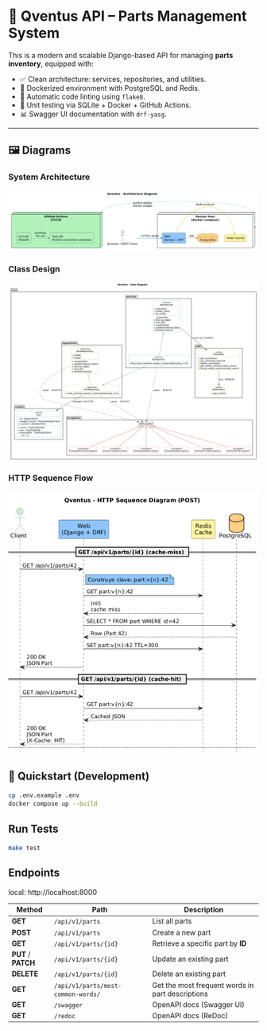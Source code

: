 # 🧠 Qventus API – Parts Management System

This is a modern and scalable Django-based API for managing **parts inventory**, equipped with:

- ✅ Clean architecture: services, repositories, and utilities.
- 🐳 Dockerized environment with PostgreSQL and Redis.
- 🎯 Automatic code linting using `flake8`.
- 🧪 Unit testing via SQLite + Docker + GitHub Actions.
- 📊 Swagger UI documentation with `drf-yasg`.

---

## 🖼️ Diagrams

### System Architecture
![System architecture showing GitHub Actions CI/CD pipeline, Docker Compose stack, and service interactions](archicture_diagram.png)

### Class Design
![UML class diagram for models, repositories, services, utilities, and exceptions](class_diagram.png)

### HTTP Sequence Flow
![HTTP sequence diagram illustrating cache‑miss/hit and create‑invalidate flows](http_sequence_diagram.png)


## 🚀 Quickstart (Development)

```bash
cp .env.example .env
docker compose up --build
```

## Run Tests
```bash
make test
```

## Endpoints

local: http://localhost:8000

| Method            | Path                                   | Description                                            |
|-------------------|----------------------------------------|--------------------------------------------------------|
| **GET**           | `/api/v1/parts`                        | List all parts                                         |
| **POST**          | `/api/v1/parts`                        | Create a new part                                      |
| **GET**           | `/api/v1/parts/{id}`                   | Retrieve a specific part by **ID**                     |
| **PUT** / **PATCH** | `/api/v1/parts/{id}`                 | Update an existing part                                |
| **DELETE**        | `/api/v1/parts/{id}`                   | Delete an existing part                                |
| **GET**           | `/api/v1/parts/most-common-words/`     | Get the most frequent words in part descriptions       |
| **GET**           | `/swagger`                             | OpenAPI docs (Swagger UI)                              |
| **GET**           | `/redoc`                               | OpenAPI docs (ReDoc)                                   |


